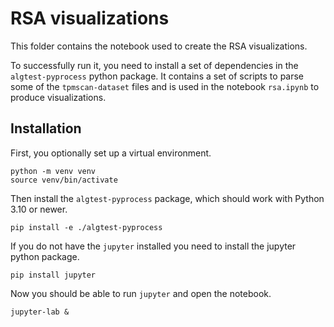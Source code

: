# RSA visualizations

This folder contains the notebook used to create the RSA visualizations.

To successfully run it, you need to install a set of dependencies in the `algtest-pyprocess` python package. It contains a set of scripts to parse some of the `tpmscan-dataset` files and is used in the notebook `rsa.ipynb` to produce visualizations.

## Installation

First, you optionally set up a virtual environment.

```
python -m venv venv
source venv/bin/activate
```

Then install the `algtest-pyprocess` package, which should work with Python 3.10 or newer.

```
pip install -e ./algtest-pyprocess
```

If you do not have the `jupyter` installed you need to install the jupyter python package.

```
pip install jupyter
```

Now you should be able to run `jupyter` and open the notebook.

```
jupyter-lab &
```